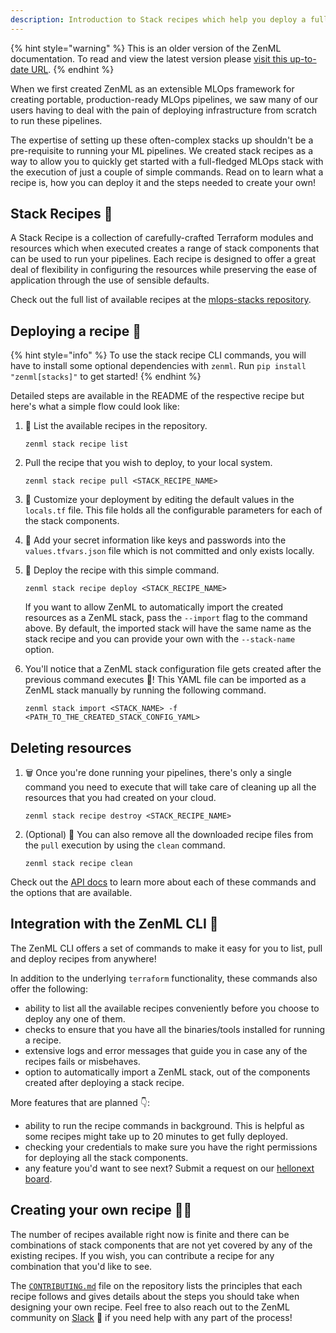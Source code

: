 ```yaml
---
description: Introduction to Stack recipes which help you deploy a full MLOps stack in minutes!
---
```


{% hint style="warning" %}
This is an older version of the ZenML documentation. To read and view the latest version please [visit this up-to-date URL](https://docs.zenml.io).
{% endhint %}


When we first created ZenML as an extensible MLOps framework for creating portable, production-ready MLOps pipelines, we saw many of our users having to deal with the pain of deploying infrastructure from scratch to run these pipelines. 

The expertise of setting up these often-complex stacks up shouldn't be a pre-requisite to running your ML pipelines. We created stack recipes as a way to allow you to quickly get started with a full-fledged MLOps stack with the execution of just a couple of simple commands. Read on to learn what a recipe is, how you can deploy it and the steps needed to create your own!

## Stack Recipes 🍱

A Stack Recipe is a collection of carefully-crafted Terraform modules and resources which when executed creates a range of stack components that can be used to run your pipelines. Each recipe is designed to offer a great deal of flexibility in configuring the resources while preserving the ease of application through the use of sensible defaults.

Check out the full list of available recipes at the [mlops-stacks repository](https://github.com/zenml-io/mlops-stacks#-list-of-recipes).

## Deploying a recipe 🚀

{% hint style="info" %}
To use the stack recipe CLI commands, you will have to install some optional dependencies with `zenml`. 
Run `pip install "zenml[stacks]"` to get started! 
{% endhint %}

Detailed steps are available in the README of the respective recipe but here's what a simple flow could look like:

1. 📃 List the available recipes in the repository.

    ```
    zenml stack recipe list
    ```

2. Pull the recipe that you wish to deploy, to your local system.

    ```
    zenml stack recipe pull <STACK_RECIPE_NAME>
    ``` 

3. 🎨 Customize your deployment by editing the default values in the `locals.tf` file. This file holds all the configurable parameters for each of the stack components.

4. 🔐 Add your secret information like keys and passwords into the `values.tfvars.json` file which is not committed and only exists locally.

5. 🚀 Deploy the recipe with this simple command.

    ```
    zenml stack recipe deploy <STACK_RECIPE_NAME>
    ```

    If you want to allow ZenML to automatically import the created resources as a ZenML stack, pass the `--import` flag to the command above. 
    By default, the imported stack will have the same name as the stack recipe and you can provide your own with the `--stack-name` option.


6. You'll notice that a ZenML stack configuration file gets created after the previous command executes 🤯! This YAML file can be imported as a ZenML stack manually by running the following command.

    ```
    zenml stack import <STACK_NAME> -f <PATH_TO_THE_CREATED_STACK_CONFIG_YAML>
    ```

## Deleting resources

1. 🗑️ Once you're done running your pipelines, there's only a single command you need to execute that will take care of cleaning up all the resources that you had created on your cloud. 

    ```
    zenml stack recipe destroy <STACK_RECIPE_NAME>
    ```

2. (Optional) 🧹 You can also remove all the downloaded recipe files from the `pull` execution by using the `clean` command.

    ```
    zenml stack recipe clean
    ```

Check out the [API docs](https://apidocs.zenml.io/) to learn more about each of these commands and the options that are available.


## Integration with the ZenML CLI 🙏

The ZenML CLI offers a set of commands to make it easy for you to list, pull and deploy recipes from anywhere!

In addition to the underlying `terraform` functionality, these commands also offer the following:

- ability to list all the available recipes conveniently before you choose to deploy any one of them.
- checks to ensure that you have all the binaries/tools installed for running a recipe.
- extensive logs and error messages that guide you in case any of the recipes fails or misbehaves.
- option to automatically import a ZenML stack, out of the components created after deploying a stack recipe.

More features that are planned 👇: 
- ability to run the recipe commands in background. This is helpful as some recipes might take up to 20 minutes to get fully deployed.
- checking your credentials to make sure you have the right permissions for deploying all the stack components.
- any feature you'd want to see next? Submit a request on our [hellonext board](https://zenml.hellonext.co/roadmap).


## Creating your own recipe 🧑‍🍳

The number of recipes available right now is finite and there can be combinations of stack components that are not yet covered by any of the existing recipes. If you wish, you can contribute a recipe for any combination that you'd like to see. 

The [`CONTRIBUTING.md`](https://github.com/zenml-io/mlops-stacks/blob/main/CONTRIBUTING.md) file on the repository lists the principles that each recipe follows and gives details about the steps you should take when designing your own recipe. Feel free to also reach out to the ZenML community on [Slack](https://zenml.slack.com/ssb/redirect) 👋 if you need help with any part of the process!  

